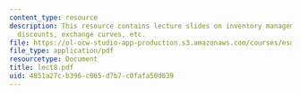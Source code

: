```yaml
---
content_type: resource
description: This resource contains lecture slides on inventory management, EOQ extensions,
  discounts, exchange curves, etc.
file: https://ol-ocw-studio-app-production.s3.amazonaws.com/courses/esd-260j-logistics-systems-fall-2006/4851a27cb396c065d7b7c0fafa50d039_lect8.pdf
file_type: application/pdf
resourcetype: Document
title: lect8.pdf
uid: 4851a27c-b396-c065-d7b7-c0fafa50d039
---
```

